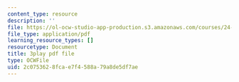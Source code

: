 ```yaml
---
content_type: resource
description: ''
file: https://ol-ocw-studio-app-production.s3.amazonaws.com/courses/24-908-creole-language-and-caribbean-identities-spring-2017/2c0753628fcae7f4588a79a8de5df7ae_m6PnN-aEYbc.pdf
file_type: application/pdf
learning_resource_types: []
resourcetype: Document
title: 3play pdf file
type: OCWFile
uid: 2c075362-8fca-e7f4-588a-79a8de5df7ae
---
```

